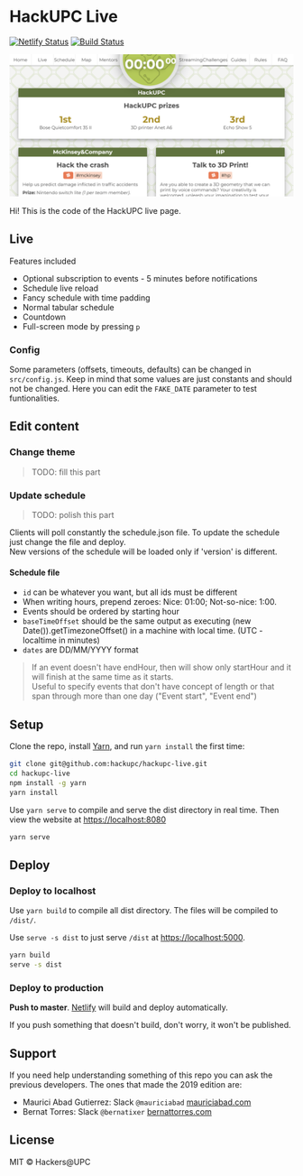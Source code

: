 # HackUPC Live

[![Netlify Status](https://api.netlify.com/api/v1/badges/71c013e3-dd84-4bc9-b55e-548fd0b8666d/deploy-status)](https://app.netlify.com/sites/hackupc-live/deploys) [![Build Status](https://travis-ci.com/hackupc/hackupc-live.svg?branch=master)](https://travis-ci.com/hackupc/hackupc-live)

![HackUPC live preview](public/assets/img/ogimage.png)

Hi! This is the code of the HackUPC live page.

## Live

Features included

- Optional subscription to events - 5 minutes before notifications
- Schedule live reload
- Fancy schedule with time padding
- Normal tabular schedule
- Countdown
- Full-screen mode by pressing `p`

### Config

Some parameters (offsets, timeouts, defaults) can be changed in `src/config.js`. Keep in mind that some values are just constants and should not be changed.
Here you can edit the `FAKE_DATE` parameter to test funtionalities.

## Edit content

### Change theme

> TODO: fill this part

### Update schedule

> TODO: polish this part

Clients will poll constantly the schedule.json file. To update the schedule just change the file and deploy.  
New versions of the schedule will be loaded only if 'version' is different.

#### Schedule file

- `id` can be whatever you want, but all ids must be different
- When writing hours, prepend zeroes: Nice: 01:00; Not-so-nice: 1:00.
- Events should be ordered by starting hour
- `baseTimeOffset` should be the same output as executing (new Date()).getTimezoneOffset() in a machine with local time. (UTC - localtime in minutes)
- `dates` are DD/MM/YYYY format

> If an event doesn't have endHour, then will show only startHour and it will finish at the same time as it starts.  
> Useful to specify events that don't have concept of length or that span through more than one day ("Event start", "Event end")

## Setup

Clone the repo, install [Yarn](https://yarnpkg.com/), and run `yarn install` the first time:

```sh
git clone git@github.com:hackupc/hackupc-live.git
cd hackupc-live
npm install -g yarn
yarn install
```

Use `yarn serve` to compile and serve the dist directory in real time. Then view the website at [https://localhost:8080](https://localhost:8080)

```sh
yarn serve
```

## Deploy

### Deploy to localhost

Use `yarn build` to compile all dist directory. The files will be compiled to `/dist/`.

Use `serve -s dist` to just serve `/dist` at [https://localhost:5000](https://localhost:5000).

```sh
yarn build
serve -s dist
```

### Deploy to production

**Push to master**. [Netlify](https://app.netlify.com/sites/hackupc-live) will build and deploy automatically.

If you push something that doesn't build, don't worry, it won't be published.

## Support

If you need help understanding something of this repo you can ask the previous developers. The ones that made the 2019 edition are:

- Maurici Abad Gutierrez: Slack `@mauriciabad` [mauriciabad.com](https://mauriciabad.com/)
- Bernat Torres: Slack `@bernatixer` [bernattorres.com](https://bernattorres.com/)

## License

MIT © Hackers@UPC
